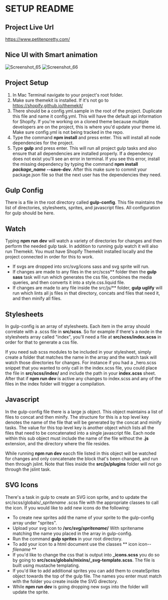 # SETUP README
## Project Live Url
https://www.petitenpretty.com/

## Nice UI with Smart animation
![Screenshot_65](https://user-images.githubusercontent.com/52229166/75410754-bc5f6900-58d1-11ea-90c2-4f6682258f1d.png)
![Screenshot_66](https://user-images.githubusercontent.com/52229166/75410757-be292c80-58d1-11ea-9e64-b63d48ade411.png)

## Project Setup
1. In Mac Terminal navigate to your project's root folder.
2. Make sure themekit is installed. If it's not go to https://shopify.github.io/themekit/
3. There should be a config.yml.sample in the root of the project. Duplicate this file and name it config.yml. This will have the default api information for Shopify. If you're working on a cloned theme because multiple developers are on the project, this is where you'd update your theme id. Make sure config.yml is not being tracked in the repo.
4. Type the command **npm install** and press enter. This will install all node dependencies for the project.
5. Type **gulp** and press enter. This will run all project gulp tasks and also ensure that all dependencies are installed properly. If a dependency does not exist you'll see an error in terminal. If you see this error, install the missing dependency by typing the command **npm install *package_name* --save-dev**. After this make sure to commit your package.json file so that the next user has the dependencies they need.

## Gulp Config
There is a file in the root directory called **gulp-config**. This file maintains the list of directories, stylesheets, sprites, and javascript files. All configuration for gulp should be here.

## Watch
Typing **npm run dev** will watch a variety of directories for changes and then perform the needed gulp task. In addition to running gulp watch it will also run Themekit. You must have Shopify Themekit installed locally and the project connected in order for this to work.

* If svgs are dropped into src/svg/icons sass and svg sprite will run.
* If changes are made to any files in the src/scss** folder then the **gulp sass** task will run which generates the css file, combines the media queries, and then converts it into a style.css.liquid file.
* If changes are made to any file inside the src/js/** folder, **gulp uglify** will run which lints all js files in that directory, concats and files that need it, and then minify all files.

## Stylesheets
In gulp-config is an array of stylesheets. Each item in the array should correlate with a .scss file in **src/scss**. So for example if there's a node in the stylesheets array called "index", you'll need a file at **src/scss/index.scss** in order for that to generate a css file.

If you need sub scss modules to be included in your stylesheet, simply create a folder that matches the name in the array and the watch task will watch those directories for changes. For instance if you had a _hero.scss snippet that you wanted to only call in the index.scss file, you could place the file in **src/scss/index/** and include the path in your **index.scss** sheet. After that if **npm run dev** is active any changes to index.scss and any of the files in the index folder will trigger a compilation.

## Javascript
In the gulp-config file there is a large js object. This object maintains a list of files to concat and then minify. The structure for this is a top level key denotes the name of the file that will be generated by the concat and minify tasks. The value for this top level key is another object which lists all the files that need to be concatenated into a single javascript file. Each node within this sub object must include the name of the file without the **.js** extension, and the directory where the file resides.

While running **npm run dev** eacch file listed in this object will be watched for changes and only concatenate the block that's been changed, and run then through jslint. Note that files inside the **src/js/plugins** folder will not go through the jslint task.


## SVG Icons
There's a task in gulp to create an SVG icon sprite, and to update the src/scss/globals/\_*spritename* .scss file with the appropriate classes to call the icon. If you would like to add new icons do the following:

* To create new sprites add the name of your sprite to the gulp-config array under "sprites".
* Upload your svg icon to **/src/svg/*spritename*/** With spritename matching the name you placed in the array in gulp-config.
* Run the command **gulp sprites** in your root directory.
* To add your icon to a html document use the classes ** icon icon--*filename* **
* If you'd like to change the css that is output into **\_icons.scss** you do so by going to **src/scss/globals/mixins/_svg-template.scss**. The file is built using mustache templating.
* If you'd like to add additional sprites you can add them to createSprites object towards the top of the gulp file. The names you enter must match with the folder you create inside the SVG directory.
* While **npm run dev** is going dropping new svgs into the folder will update the sprite.
